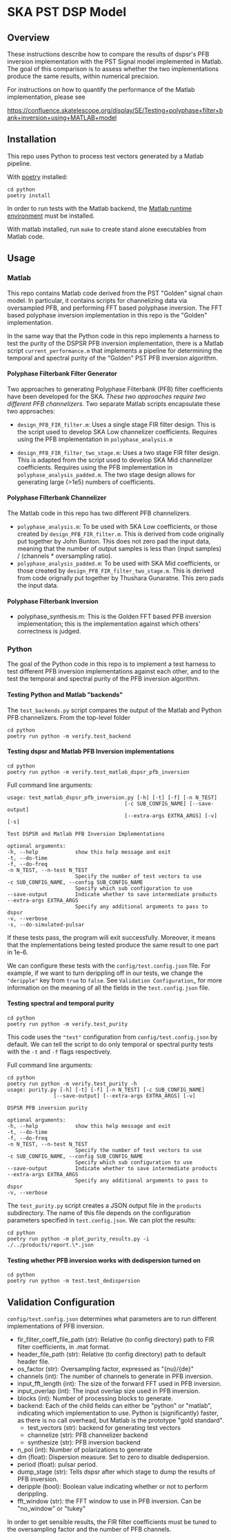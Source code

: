 # SKA PST DSP Model

## Overview

These instructions describe how to compare the results of dspsr's PFB inversion implementation with the PST Signal model implemented in Matlab. The goal of this comparison is to assess whether the two implementations produce the same results, within numerical precision.

For instructions on how to quantify the performance of the Matlab implementation, please see

https://confluence.skatelescope.org/display/SE/Testing+polyphase+filter+bank+inversion+using+MATLAB+model

## Installation

This repo uses Python to process test vectors generated by a Matlab pipeline.

With [poetry](https://poetry.eustace.io/docs/) installed:

    cd python
    poetry install

In order to run tests with the Matlab backend, the [Matlab runtime environment](https://au.mathworks.com/products/compiler/matlab-runtime.html)
must be installed.

With matlab installed, run `make` to create stand alone executables from
Matlab code.

## Usage

### Matlab

This repo contains Matlab code derived from the PST "Golden" signal chain model. In particular, it contains scripts for channelizing data via oversampled PFB, and performing FFT based polyphase inversion. The FFT based polyphase inversion implementation in this repo is the "Golden" implementation.

In the same way that the Python code in this repo implements a harness to test the purity of the DSPSR PFB inversion implementation, there is a Matlab script ``current_performance.m`` that implements a pipeline for determining the temporal and spectral purity of the "Golden" PST PFB inversion algorithm.


#### Polyphase Filterbank Filter Generator

Two approaches to generating Polyphase Filterbank (PFB) filter coefficients have been developed for the SKA. *These two approaches require two different PFB channelizers*. Two separate Matlab scripts encapsulate these two approaches:

- ``design_PFB_FIR_filter.m``: Uses a single stage FIR filter design. This is the script used to develop SKA Low channelizer coefficients. Requires using the PFB implementation in ``polyphase_analysis.m``

- ``design_PFB_FIR_filter_two_stage.m``: Uses a two stage FIR filter design. This is adapted from the script used to develop SKA Mid channelizer coefficients. Requires using the PFB implementation in ``polyphase_analysis_padded.m``. The two stage design allows for generating large (>1e5) numbers of coefficients.


#### Polyphase Filterbank Channelizer

The Matlab code in this repo has two different PFB channelizers.

- ``polyphase_analysis.m``: To be used with SKA Low coefficients, or those created by ``design_PFB_FIR_filter.m``. This is derived from code originally put together by John Bunton. This does not zero pad the input data, meaning that the number of output samples is less than (input samples) / (channels * oversampling ratio).
- ``polyphase_analysis_padded.m``: To be used with SKA Mid coefficients, or those created by ``design_PFB_FIR_filter_two_stage.m``. This is derived from code orignally put together by Thushara Gunaratne. This zero pads the input data.


#### Polyphase Filterbank Inversion

- polyphase_synthesis.m: This is the Golden FFT based PFB inversion implementation; this is the implementation against which others' correctness is judged.

### Python

The goal of the Python code in this repo is to implement a test harness to test different PFB inversion implementations against each other, and to the test the temporal and spectral purity of the PFB inversion algorithm.

#### Testing Python and Matlab "backends"

The ``test_backends.py`` script compares the output of the Matlab and Python PFB channelizers. From the top-level folder

    cd python
    poetry run python -m verify.test_backend

#### Testing dspsr and Matlab PFB Inversion implementations

    cd python
    poetry run python -m verify.test_matlab_dspsr_pfb_inversion

Full command line arguments:

    usage: test_matlab_dspsr_pfb_inversion.py [-h] [-t] [-f] [-n N_TEST]
                                          [-c SUB_CONFIG_NAME] [--save-output]
                                          [--extra-args EXTRA_ARGS] [-v] [-s]

    Test DSPSR and Matlab PFB Inversion Implementations
    
    optional arguments:
    -h, --help            show this help message and exit
    -t, --do-time
    -f, --do-freq
    -n N_TEST, --n-test N_TEST
                          Specify the number of test vectors to use
    -c SUB_CONFIG_NAME, --config SUB_CONFIG_NAME
                          Specify which sub configuration to use
    --save-output         Indicate whether to save intermediate products
    --extra-args EXTRA_ARGS
                          Specify any additional arguments to pass to dspsr
    -v, --verbose
    -s, --do-simulated-pulsar


If these tests pass, the program will exit successfully. Moreover, it means that the implementations being tested produce the same result to one part in 1e-6.

We can configure these tests with the `config/test.config.json` file. For example, if we want to turn derippling off in our tests, we change the ``"deripple"`` key from ``true`` to ``false``. See `Validation Configuration`_ for more information on the meaning of all the fields in the ``test.config.json`` file.

#### Testing spectral and temporal purity

    cd python
    poetry run python -m verify.test_purity

This code uses the ``"test"`` configuration from ``config/test.config.json`` by default. We can tell the script to do only temporal or spectral purity tests with the ``-t`` and ``-f`` flags respectively.

Full command line arguments:

    cd python
    poetry run python -m verify.test_purity -h
    usage: purity.py [-h] [-t] [-f] [-n N_TEST] [-c SUB_CONFIG_NAME]
                   [--save-output] [--extra-args EXTRA_ARGS] [-v]
                   
    DSPSR PFB inversion purity
    
    optional arguments:
    -h, --help            show this help message and exit
    -t, --do-time
    -f, --do-freq
    -n N_TEST, --n-test N_TEST
                          Specify the number of test vectors to use
    -c SUB_CONFIG_NAME, --config SUB_CONFIG_NAME
                          Specify which sub configuration to use
    --save-output         Indicate whether to save intermediate products
    --extra-args EXTRA_ARGS
                          Specify any additional arguments to pass to dspsr
    -v, --verbose

The ``test_purity.py`` script creates a JSON output file in the ``products`` subdirectory. The name of this file depends on the configuration parameters specified in ``test.config.json``. We can plot the results:

    cd python
    poetry run python -m plot_purity_results.py -i ./../products/report.\*.json

#### Testing whether PFB inversion works with dedispersion turned on

    cd python
    poetry run python -m test.test_dedispersion

Validation Configuration
------------------------

``config/test.config.json`` determines what parameters are to run different
implementations of PFB inversion.

- fir_filter_coeff_file_path (str): Relative (to config directory) path to FIR filter coefficients, in .mat format.
- header_file_path (str): Relative (to config directory) path to default header file.
- os_factor (str): Oversampling factor, expressed as "{nu}/{de}"
- channels (int): The number of channels to generate in PFB inversion.
- input_fft_length (int): The size of the forward FFT used in PFB inversion.
- input_overlap (int): The input overlap size used in PFB inversion.
- blocks (int): Number of processing blocks to generate.
- backend: Each of the child fields can either be "python" or "matlab", indicating which implementation to use. Python is (significantly) faster, as there is no call overhead, but Matlab is the prototype "gold standard".
   - test_vectors (str): backend for generating test vectors
   - channelize (str): PFB channelizer backend
   - synthesize (str): PFB inversion backend
- n_pol (int): Number of polarizations to generate
- dm (float): Dispersion measure. Set to zero to disable dedispersion.
- period (float): pulsar period.
- dump_stage (str): Tells dspsr after which stage to dump the results of PFB inversion.
- deripple (bool): Boolean value indicating whether or not to perform derippling.
- fft_window (str): the FFT window to use in PFB inversion. Can be "no_window"
or "tukey"

In order to get sensible results, the FIR filter coefficients must be tuned
to the oversampling factor and the number of PFB channels.
